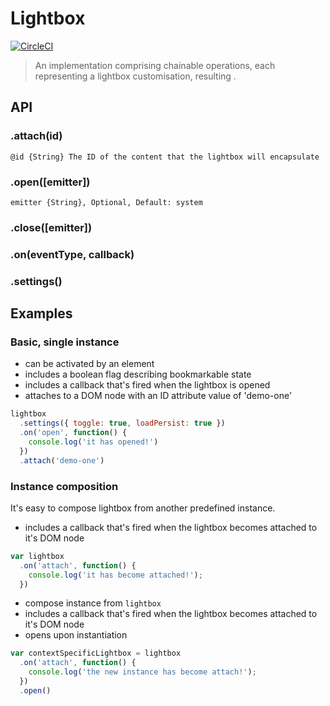 # Lightbox #
[![CircleCI](https://circleci.com/gh/jameshopkins/lightbox/tree/master.svg?style=svg)](https://circleci.com/gh/jameshopkins/lightbox/tree/master)

> An implementation comprising chainable operations, each representing a lightbox customisation, resulting .

## API ##

### .attach(id) ###
    @id {String} The ID of the content that the lightbox will encapsulate

### .open([emitter]) ###
    emitter {String}, Optional, Default: system

### .close([emitter]) ###
### .on(eventType, callback) ###
### .settings() ###

## Examples ##

### Basic, single instance ###
* can be activated by an element
* includes a boolean flag describing bookmarkable state
* includes a callback that's fired when the lightbox is opened
* attaches to a DOM node with an ID attribute value of 'demo-one'
```js
lightbox
  .settings({ toggle: true, loadPersist: true })
  .on('open', function() {
    console.log('it has opened!')
  })
  .attach('demo-one')
```
### Instance composition ###
It's easy to compose lightbox from another predefined instance.
* includes a callback that's fired when the lightbox becomes attached to it's DOM node
```js
var lightbox
  .on('attach', function() {
    console.log('it has become attached!');
  })
```
* compose instance from `lightbox`
* includes a callback that's fired when the lightbox becomes attached to it's DOM node
* opens upon instantiation
```js
var contextSpecificLightbox = lightbox
  .on('attach', function() {
    console.log('the new instance has become attach!');
  })
  .open()
```

